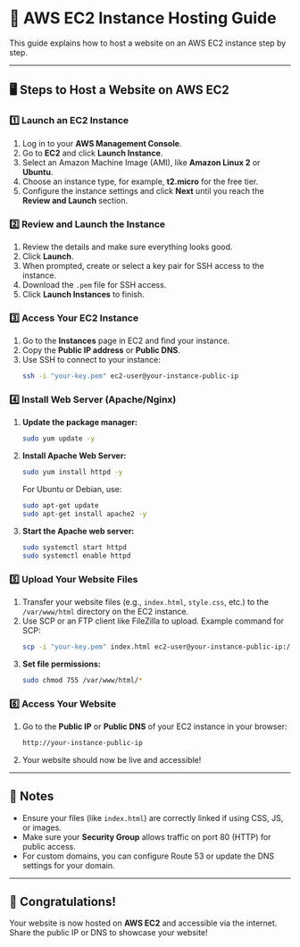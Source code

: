 # 🚀 AWS EC2 Instance Hosting Guide

This guide explains how to host a website on an AWS EC2 instance step by step.

---

## 🖥️ Steps to Host a Website on AWS EC2

### 1️⃣ Launch an EC2 Instance
1. Log in to your **AWS Management Console**.
2. Go to **EC2** and click **Launch Instance**.
3. Select an Amazon Machine Image (AMI), like **Amazon Linux 2** or **Ubuntu**.
4. Choose an instance type, for example, **t2.micro** for the free tier.
5. Configure the instance settings and click **Next** until you reach the **Review and Launch** section.

### 2️⃣ Review and Launch the Instance
1. Review the details and make sure everything looks good.
2. Click **Launch**.
3. When prompted, create or select a key pair for SSH access to the instance.
4. Download the `.pem` file for SSH access.
5. Click **Launch Instances** to finish.

### 3️⃣ Access Your EC2 Instance
1. Go to the **Instances** page in EC2 and find your instance.
2. Copy the **Public IP address** or **Public DNS**.
3. Use SSH to connect to your instance:
    ```bash
    ssh -i "your-key.pem" ec2-user@your-instance-public-ip
    ```

### 4️⃣ Install Web Server (Apache/Nginx)
1. **Update the package manager:**
    ```bash
    sudo yum update -y
    ```
2. **Install Apache Web Server:**
    ```bash
    sudo yum install httpd -y
    ```
   For Ubuntu or Debian, use:
    ```bash
    sudo apt-get update
    sudo apt-get install apache2 -y
    ```
3. **Start the Apache web server:**
    ```bash
    sudo systemctl start httpd
    sudo systemctl enable httpd
    ```

### 5️⃣ Upload Your Website Files
1. Transfer your website files (e.g., `index.html`, `style.css`, etc.) to the `/var/www/html` directory on the EC2 instance.
2. Use SCP or an FTP client like FileZilla to upload.
    Example command for SCP:
    ```bash
    scp -i "your-key.pem" index.html ec2-user@your-instance-public-ip:/var/www/html/
    ```
3. **Set file permissions:**
    ```bash
    sudo chmod 755 /var/www/html/*
    ```

### 6️⃣ Access Your Website
1. Go to the **Public IP** or **Public DNS** of your EC2 instance in your browser:
    ```bash
    http://your-instance-public-ip
    ```
2. Your website should now be live and accessible!

---

## 📝 Notes
- Ensure your files (like `index.html`) are correctly linked if using CSS, JS, or images.
- Make sure your **Security Group** allows traffic on port 80 (HTTP) for public access.
- For custom domains, you can configure Route 53 or update the DNS settings for your domain.

---

## 🎉 Congratulations!
Your website is now hosted on **AWS EC2** and accessible via the internet. Share the public IP or DNS to showcase your website!

